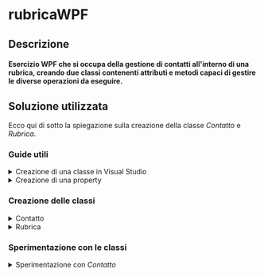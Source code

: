 # rubricaWPF
## Descrizione
#### Esercizio WPF che si occupa della gestione di contatti all'interno di una rubrica, creando due classi contenenti attributi e metodi capaci di gestire le diverse operazioni da eseguire.

## Soluzione utilizzata
Ecco qui di sotto la spiegazione sulla creazione della classe <i>Contatto</i> e <i>Rubrica</i>.

### Guide utili 
 
<details>
<summary>Creazione di una classe in Visual Studio</summary>
Per prima cosa facciamo click destro sul nostro progetto.<br>
<img src="https://github.com/MichelleMyBad/rubricaWPF/assets/127590227/90dde1a8-f3ab-4e0a-abbd-09eb3e3f90bd" width="195" height="120">
<br><br>
Proseguiamo poi col cliccare su <i>Aggiungi</i>,<br>
<img src="https://github.com/MichelleMyBad/rubricaWPF/assets/127590227/d67374b4-925f-4153-893c-012d22463c1d" width="165" height="195">
<br><br>
Poi su <i>Classe</i>.<br>
<img src="https://github.com/MichelleMyBad/rubricaWPF/assets/127590227/52117758-a2d3-4526-9d43-bfed6adc5d45" width="180" height="195">
<br><br>
Continuiamo selezionando <i>Classe</i>, per poi darle un nome ed infine aggiungerla al nostro progetto.<br>
<img src="https://github.com/MichelleMyBad/rubricaWPF/assets/127590227/55e9a6b4-06e8-4289-914e-717fe44921b7" width="500" height="300">
<br><br>
Troveremo ora la nuova classe all'interno del nostro progetto.<br>
<img src="https://github.com/MichelleMyBad/rubricaWPF/assets/127590227/0f0b970f-558d-47cf-92cb-2a0c3f78965a" width="220" height="175">
<br><br>
</details>

<details>
 <summary>Creazione di una property</summary>
 Iniziamo col fare click destro sul nome del nostro attributo per poi cliccare su <i>Azioni Rapide e Refactoring</i>.
 <br>
 <img src="https://github.com/MichelleMyBad/rubricaWPF/assets/127590227/4ca7e889-ce60-43a6-add1-9a138c0d7e31">
 <br><br>
 Concludiamo cliccando su <i>Incapsula il campo: nomeAttributo (e usa lo proprietà)</i>
 <br>
 <img src="https://github.com/MichelleMyBad/rubricaWPF/assets/127590227/5ba0aee3-3a57-4f86-b813-a52baa9c996d">
 <br>
</details>

### Creazione delle classi
 
<details>
<summary>Contatto</summary>
La prima cosa da fare sarà creare la classe <i>Contatto</i> con i suoi attributi e metodi.
<details>
<summary>Attributi</summary>
    
```c#
internal class Contatto
{
    private int numero;
    private string nome;
    private string cognome;
```

Iniziamo col creare gli attributi necessari : <b><i>numero</i></b>, <b><i>nome</i></b> e <b><i>cognome</i></b>. Li dichiariamo come privati, di modo che non siano direttamente modificabili, rispettando così l'incapsulamento.<br>
<br>

```c#
    public int Numero { get => numero; set => numero = value; }
    public string Nome { get => nome; set => nome = value; }
    public string Cognome { get => cognome; set => cognome = value; }
```    


Proseguiamo poi col creare una <i>property</i> per attributo, di modo da poterci accedere al di fuori della nostra classe.
</details>

<details>
<summary>Metodi</summary>

</details>
<br>
</details>

<details>
<summary>Rubrica</summary>
Proseguiamo ora con la creazione della nostra classe rubrica, che dovrà essere in grado di gestire ino a 100 oggetti di tipo <i>Contatto</i>.
<details>
<summary>Attributi</summary>
</details>
<details>
<summary>Metodi</summary>
</details>
</details>

### Sperimentazione con le classi 

<details>
<summary>Sperimentazione con <i>Contatto</i></summary>

<details>
 <summary>Assegnazione attributi</summary>

 ```c#
public MainWindow()
{
    InitializeComponent();

    Contatto c = new Contatto();
 ```

Per testare la nostra classe <i>Contatto</i> iniziamo con l'utilizzare il <i>costruttore</i> per creare un oggetto <i><b>c</b></i> di tipo <i>Contatto</i>.
<br><br>

```c#
    c.Numero = 1;
    c.Nome = "Michelle";
    c.Cognome = "Martinez Bianchi";
```

Proseguiamo poi con l'assegnare alcuni valori a <i><b>c</b></i> tramite le sue <i>properties</i>, modificandone così i valori.
</details>

<details>
 <summary>Vettore di <i>Contatto</i></summary>

```c#
public MainWindow()
{
    InitializeComponent();
    Contatto[] Contatti = new Contatto[100];
```

Iniziamo col creare un array di <i>Contatto</i>.
<br><br>

```c#
    Contatti[0] = c; 
```

Continuiamo assegnando alla prima cella dell'array <i><b>Contatti</b></i> il nostro <i><b>c</b></i>.
<br><br>

```c#
    Contatti[0].Nome = "Davide";
    Contatti[0].Cognome = "Rossi";
}
```

Modificando poi gli attributi <i><b>nome</b></i> e <i><b>cognome</b></i> da <i><b>Contatti[0]</b></i>, andremo direttamente a modificare <i><b>c</b></i>, dato che l'abbiamo assegnata a <i><b>Contatti[0]</b></i>.

</details>






